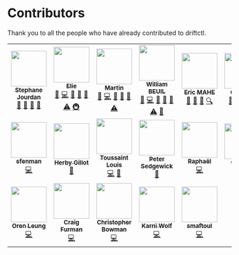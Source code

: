 # Contributors

Thank you to all the people who have already contributed to driftctl.

<!-- ALL-CONTRIBUTORS-LIST:START - Do not remove or modify this section -->
<!-- prettier-ignore-start -->
<!-- markdownlint-disable -->
<table>
  <tr>
    <td align="center"><a href="https://github.com/sjourdan"><img src="https://avatars.githubusercontent.com/u/419121?v=4?s=80" width="80px;" alt=""/><br /><sub><b>Stephane Jourdan</b></sub></a><br /><a href="https://github.com/snyk/driftctl/commits?author=sjourdan" title="Documentation">📖</a> <a href="#ideas-sjourdan" title="Ideas, Planning, & Feedback">🤔</a> <a href="#talk-sjourdan" title="Talks">📢</a> <a href="#question-sjourdan" title="Answering Questions">💬</a></td>
    <td align="center"><a href="https://www.elie.ski"><img src="https://avatars.githubusercontent.com/u/6154987?v=4?s=80" width="80px;" alt=""/><br /><sub><b>Elie</b></sub></a><br /><a href="https://github.com/snyk/driftctl/commits?author=eliecharra" title="Documentation">📖</a> <a href="https://github.com/snyk/driftctl/commits?author=eliecharra" title="Code">💻</a> <a href="https://github.com/snyk/driftctl/issues?q=author%3Aeliecharra" title="Bug reports">🐛</a> <a href="https://github.com/snyk/driftctl/pulls?q=is%3Apr+reviewed-by%3Aeliecharra" title="Reviewed Pull Requests">👀</a> <a href="#maintenance-eliecharra" title="Maintenance">🚧</a> <a href="https://github.com/snyk/driftctl/commits?author=eliecharra" title="Tests">⚠️</a> <a href="#infra-eliecharra" title="Infrastructure (Hosting, Build-Tools, etc)">🚇</a></td>
    <td align="center"><a href="http://moadib.net"><img src="https://avatars.githubusercontent.com/u/4931174?v=4?s=80" width="80px;" alt=""/><br /><sub><b>Martin</b></sub></a><br /><a href="https://github.com/snyk/driftctl/commits?author=moadibfr" title="Documentation">📖</a> <a href="https://github.com/snyk/driftctl/commits?author=moadibfr" title="Code">💻</a> <a href="https://github.com/snyk/driftctl/issues?q=author%3Amoadibfr" title="Bug reports">🐛</a> <a href="https://github.com/snyk/driftctl/pulls?q=is%3Apr+reviewed-by%3Amoadibfr" title="Reviewed Pull Requests">👀</a> <a href="#maintenance-moadibfr" title="Maintenance">🚧</a> <a href="https://github.com/snyk/driftctl/commits?author=moadibfr" title="Tests">⚠️</a></td>
    <td align="center"><a href="http://wbeuil.com"><img src="https://avatars.githubusercontent.com/u/8110579?v=4?s=80" width="80px;" alt=""/><br /><sub><b>William BEUIL</b></sub></a><br /><a href="https://github.com/snyk/driftctl/commits?author=wbeuil" title="Documentation">📖</a> <a href="https://github.com/snyk/driftctl/commits?author=wbeuil" title="Code">💻</a> <a href="https://github.com/snyk/driftctl/issues?q=author%3Awbeuil" title="Bug reports">🐛</a> <a href="https://github.com/snyk/driftctl/pulls?q=is%3Apr+reviewed-by%3Awbeuil" title="Reviewed Pull Requests">👀</a> <a href="#maintenance-wbeuil" title="Maintenance">🚧</a> <a href="https://github.com/snyk/driftctl/commits?author=wbeuil" title="Tests">⚠️</a> <a href="#tool-wbeuil" title="Tools">🔧</a></td>
    <td align="center"><a href="https://github.com/emahe22"><img src="https://avatars.githubusercontent.com/u/22610513?v=4?s=80" width="80px;" alt=""/><br /><sub><b>Eric MAHE</b></sub></a><br /><a href="https://github.com/snyk/driftctl/commits?author=emahe22" title="Documentation">📖</a> <a href="#ideas-emahe22" title="Ideas, Planning, & Feedback">🤔</a> <a href="#business-emahe22" title="Business development">💼</a> <a href="#fundingFinding-emahe22" title="Funding Finding">🔍</a></td>
    <td align="center"><a href="http://driftctl.com/"><img src="https://avatars.githubusercontent.com/u/39477124?v=4?s=80" width="80px;" alt=""/><br /><sub><b>GeraldC</b></sub></a><br /><a href="https://github.com/snyk/driftctl/commits?author=GeraldC13" title="Documentation">📖</a> <a href="#ideas-GeraldC13" title="Ideas, Planning, & Feedback">🤔</a> <a href="#business-GeraldC13" title="Business development">💼</a> <a href="#content-GeraldC13" title="Content">🖋</a></td>
    <td align="center"><a href="http://b.juglas.name"><img src="https://avatars.githubusercontent.com/u/5703?v=4?s=80" width="80px;" alt=""/><br /><sub><b>Bertrand Juglas</b></sub></a><br /><a href="https://github.com/snyk/driftctl/commits?author=bertux" title="Documentation">📖</a></td>
    <td align="center"><a href="https://github.com/sshota0809"><img src="https://avatars.githubusercontent.com/u/8736380?v=4?s=80" width="80px;" alt=""/><br /><sub><b>Suzuki Shota</b></sub></a><br /><a href="https://github.com/snyk/driftctl/commits?author=sshota0809" title="Code">💻</a> <a href="https://github.com/snyk/driftctl/issues?q=author%3Asshota0809" title="Bug reports">🐛</a></td>
  </tr>
  <tr>
    <td align="center"><a href="https://github.com/sfenman"><img src="https://avatars.githubusercontent.com/u/43748066?v=4?s=80" width="80px;" alt=""/><br /><sub><b>sfenman</b></sub></a><br /><a href="https://github.com/snyk/driftctl/commits?author=sfenman" title="Code">💻</a></td>
    <td align="center"><a href="https://github.com/herbygillot"><img src="https://avatars.githubusercontent.com/u/618376?v=4?s=80" width="80px;" alt=""/><br /><sub><b>Herby Gillot</b></sub></a><br /><a href="#tool-herbygillot" title="Tools">🔧</a></td>
    <td align="center"><a href="http://louistoussaint.fr"><img src="https://avatars.githubusercontent.com/u/66522867?v=4?s=80" width="80px;" alt=""/><br /><sub><b>Toussaint Louis</b></sub></a><br /><a href="https://github.com/snyk/driftctl/commits?author=lotoussa" title="Code">💻</a> <a href="https://github.com/snyk/driftctl/commits?author=lotoussa" title="Documentation">📖</a></td>
    <td align="center"><a href="https://dev.to/psedge"><img src="https://avatars.githubusercontent.com/u/5781397?v=4?s=80" width="80px;" alt=""/><br /><sub><b>Peter Sedgewick</b></sub></a><br /><a href="https://github.com/snyk/driftctl/commits?author=psedge" title="Documentation">📖</a></td>
    <td align="center"><a href="https://crvx.fr/"><img src="https://avatars.githubusercontent.com/u/16480203?v=4?s=80" width="80px;" alt=""/><br /><sub><b>Raphaël</b></sub></a><br /><a href="https://github.com/snyk/driftctl/commits?author=sundowndev" title="Code">💻</a></td>
    <td align="center"><a href="https://github.com/vainkop"><img src="https://avatars.githubusercontent.com/u/28118190?v=4?s=80" width="80px;" alt=""/><br /><sub><b>vainkop</b></sub></a><br /><a href="https://github.com/snyk/driftctl/issues?q=author%3Avainkop" title="Bug reports">🐛</a></td>
    <td align="center"><a href="https://remidoreau.com"><img src="https://avatars.githubusercontent.com/u/32459935?v=4?s=80" width="80px;" alt=""/><br /><sub><b>Rémi Doreau</b></sub></a><br /><a href="https://github.com/snyk/driftctl/commits?author=ayshiff" title="Code">💻</a></td>
    <td align="center"><a href="https://vorobiev.cloud"><img src="https://avatars.githubusercontent.com/u/197565?v=4?s=80" width="80px;" alt=""/><br /><sub><b>Anton Vorobiev</b></sub></a><br /><a href="https://github.com/snyk/driftctl/issues?q=author%3Aa-vorobiev" title="Bug reports">🐛</a></td>
  </tr>
  <tr>
    <td align="center"><a href="https://orenleung.com"><img src="https://avatars.githubusercontent.com/u/47992694?v=4?s=80" width="80px;" alt=""/><br /><sub><b>Oren Leung</b></sub></a><br /><a href="https://github.com/snyk/driftctl/commits?author=OrenLeung" title="Code">💻</a></td>
    <td align="center"><a href="https://github.com/craigfurman"><img src="https://avatars.githubusercontent.com/u/4772216?v=4?s=80" width="80px;" alt=""/><br /><sub><b>Craig Furman</b></sub></a><br /><a href="https://github.com/snyk/driftctl/commits?author=craigfurman" title="Code">💻</a></td>
    <td align="center"><a href="https://github.com/cbowman0"><img src="https://avatars.githubusercontent.com/u/1764481?v=4?s=80" width="80px;" alt=""/><br /><sub><b>Christopher Bowman</b></sub></a><br /><a href="https://github.com/snyk/driftctl/commits?author=cbowman0" title="Code">💻</a></td>
    <td align="center"><a href="https://github.com/karniwl"><img src="https://avatars.githubusercontent.com/u/42895464?v=4?s=80" width="80px;" alt=""/><br /><sub><b>Karni Wolf</b></sub></a><br /><a href="https://github.com/snyk/driftctl/commits?author=karniwl" title="Code">💻</a></td>
    <td align="center"><a href="https://github.com/smaftoul"><img src="https://avatars.githubusercontent.com/u/239203?v=4?s=80" width="80px;" alt=""/><br /><sub><b>smaftoul</b></sub></a><br /><a href="https://github.com/snyk/driftctl/commits?author=smaftoul" title="Code">💻</a></td>
  </tr>
</table>

<!-- markdownlint-restore -->
<!-- prettier-ignore-end -->

<!-- ALL-CONTRIBUTORS-LIST:END -->
